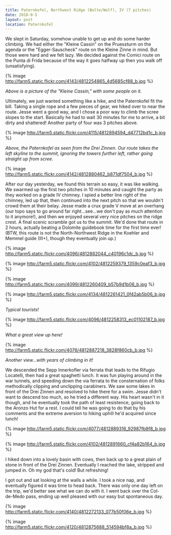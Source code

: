 ```yaml
---
title: Paternkofel, Northwest Ridge (Bolte/Wolf), IV (7 pitches)
date: 2010-8-5
layout: post
location: Paternkofel
---
```


We slept in Saturday, somehow unable to get up and do some harder climbing.
We had either the "Kleine Cassin" on the Pruessturm on the agenda or the
"Egger-Sauscheck" route on the Kleine Zinne in mind. But those were hard
and we felt lazy. We decided against the Comici route on the Punta di Frida
because of the way it goes halfway up then you walk off (unsatisfying).
  
  
{% image http://farm5.static.flickr.com/4143/4812254865_4d5685cf88_b.jpg %}
  
  
_Above is a picture of the "Kleine Cassin," with some people on it._
  
  
Ultimately, we just wanted something like a hike, and the Paternkofel
fit the bill. Taking a single rope and a few pieces of gear, we hiked over
to near the route. Jesse went a good way, and I chose a poor way to climb
the scree slopes to the start. Basically he had to wait 30 minutes for
me to arrive, a bit dirty and shattered! Another party of four was 3 pitches
above.
  
  
{% image http://farm5.static.flickr.com/4115/4812894594_d47712bd1c_b.jpg %}
  
  
_Above, the Paternkofel as seen from the Drei Zinnen. Our route takes the left skyline to the summit, ignoring the towers further left, rather going straight up from scree._
  
  
{% image http://farm5.static.flickr.com/4142/4812880462_b871df7504_b.jpg %}
  
  
After our day yesterday, we found this terrain so easy, it was like walking.
We swarmed up the first two pitches in 10 minutes and caught the party
as they worked on a grade IV chimney. I spied a better line right of the
chimney, led up that, then continued into the next pitch so that we wouldn't
crowd them at their belay. Jesse made a crux grade V move at an overhang
(our topo says to go around far right...see...we don't pay as much attention
to it anymore!), and then we enjoyed several very nice pitches on the ridge
crest. A final scenic scramble got us to the summit. We'd done that route
in 2 hours, actually beating a Dolomite guidebook time for the first time
ever! (BTW, this route is not the North-Northwest Ridge in the Koehler
and Memmel guide (III+), though they eventually join up.)
  
  
{% image http://farm5.static.flickr.com/4096/4812882044_c40196c1dc_b.jpg %}
  
{% image http://farm5.static.flickr.com/4102/4812259379_1359c0eaf3_b.jpg %}
  
{% image http://farm5.static.flickr.com/4099/4812260409_b57b9d1b06_b.jpg %}
  
{% image http://farm5.static.flickr.com/4134/4812261421_0f42ab5b06_b.jpg %}
  
_Typical tourists!_
  
  
{% image http://farm5.static.flickr.com/4096/4812258313_ec01102187_b.jpg %}
  
_What a great view up here!_
  
  
{% image http://farm5.static.flickr.com/4076/4812887218_3828f860cb_b.jpg %}
  
_Another view...with years of climbing in it!_
  
  
We descended the Sepp Innerkofler via ferrata that leads to the Rifugio
Locatelli, then had a great spaghetti lunch. It was fun playing around
in the war tunnels, and speeding down the via ferrata to the consternation
of folks methodically clipping and unclipping carabiners. We saw some lakes
in front of the Drei Zinnen and resolved to hike there for a swim. Jesse
didn't want to descend too much, so he tried a different way. His heart
wasn't in it though, and he eventually took the path of least resistence,
going back to the Aronzo Hut for a rest. I could tell he was going to do
that by his comments and the extreme aversion to hiking uphill he'd acquired
since lunch!
  
  
{% image http://farm5.static.flickr.com/4077/4812889316_92987fb8f8_b.jpg %}
  
{% image http://farm5.static.flickr.com/4102/4812891660_cf4a82b164_b.jpg %}
  
  
I hiked down into a lovely basin with cows, then back up to a great plain
of stone in front of the Drei Zinnen. Eventually I reached the lake, stripped
and jumped in. Oh my god that's cold! But refreshing!
  
  
I got out and sat looking at the walls a while. I took a nice nap, and
eventually figured it was time to head back. There was only one day left
on the trip, we'd better see what we can do with it. I went back over the
Col-de-Medo pass, ending up well pleased with our easy but spontaneous
day.
  
  
{% image http://farm5.static.flickr.com/4140/4812272133_077b50f06e_b.jpg %}
  
{% image http://farm5.static.flickr.com/4120/4812875688_514594bf8a_b.jpg %}

